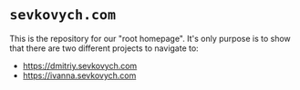 # `sevkovych.com`

This is the repository for our "root homepage". It's only purpose is to show that there are two different projects to navigate to:
- https://dmitriy.sevkovych.com
- https://ivanna.sevkovych.com
